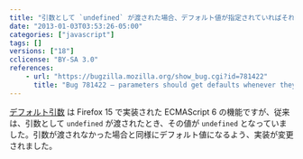 ```yaml
---
title: "引数として `undefined` が渡された場合、デフォルト値が指定されていればそれが使われるようになりました"
date: "2013-01-03T03:53:26-05:00"
categories: ["javascript"]
tags: []
versions: ["18"]
cclicense: "BY-SA 3.0"
references:
    - url: "https://bugzilla.mozilla.org/show_bug.cgi?id=781422"
      title: "Bug 781422 – parameters should get defaults whenever they are undefined"
---
```

[デフォルト引数](https://developer.mozilla.org/ja/docs/JavaScript/Reference/default_parameters) は Firefox 15 で実装された ECMAScript 6 の機能ですが、従来は、引数として `undefined` が渡されたとき、その値が `undefined` となっていました。引数が渡されなかった場合と同様にデフォルト値になるよう、実装が変更されました。
